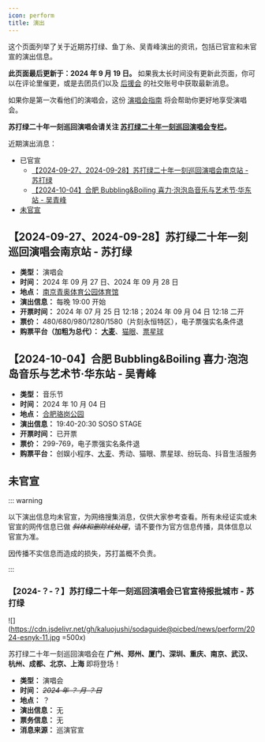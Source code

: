 ```yaml
---
icon: perform
title: 演出
---
```


这个页面列举了关于近期苏打绿、鱼丁糸、吴青峰演出的资讯，包括已官宣和未官宣的演出信息。

**此页面最后更新于：2024 年 9 月 19 日。** 如果我太长时间没有更新此页面，你可以在评论里催更，或是去团员们以及 [后援会](/wiki/fans/club) 的社交账号中获取最新消息。

如果你是第一次看他们的演唱会，这份 [演唱会指南](/concerts/guide/) 将会帮助你更好地享受演唱会。

**苏打绿二十年一刻巡回演唱会请关注 [**苏打绿二十年一刻巡回演唱会专栏**](/news/20yike)。**

近期演出消息：

- 已官宣
  - [【2024-09-27、2024-09-28】苏打绿二十年一刻巡回演唱会南京站 - 苏打绿](#【2024-09-27、2024-09-28】苏打绿二十年一刻巡回演唱会南京站-苏打绿)
  - [【2024-10-04】合肥 Bubbling&Boiling 喜力·泡泡岛音乐与艺术节·华东站 - 吴青峰](#【2024-10-04】合肥-bubbling-boiling-喜力·泡泡岛音乐与艺术节·华东站-吴青峰)
- [未官宣](#未官宣)

## 【2024-09-27、2024-09-28】苏打绿二十年一刻巡回演唱会南京站 - 苏打绿

- **类型：** 演唱会
- **时间：** 2024 年 09 月 27 日、2024 年 09 月 28 日
- **地点：** [南京青奥体育公园体育馆](https://www.amap.com/place/B0HKOSGHPJ)
- **演出信息：** 每晚 19:00 开始
- **开票时间：** 2024 年 07 月 25 日 12:18；2024 年 09 月 04 日 12:18 二开
- **票价：** 480/680/980/1280/1580（片刻永恒特区），电子票强实名条件退
- **购票平台（加粗为总代）：** [**大麦**](https://detail.damai.cn/item.htm?id=803793969262)、[猫眼](https://www.gewara.com/detail/332279)、[票星球](https://m.piaoxingqiu.com/content/6662bceca1bf540001c85762)

## 【2024-10-04】合肥 Bubbling&Boiling 喜力·泡泡岛音乐与艺术节·华东站 - 吴青峰

- **类型：** 音乐节
- **时间：** 2024 年 10 月 04 日
- **地点：** [合肥骆岗公园](https://www.amap.com/place/B0FFMBUD4Z)
- **演出信息：** 19:40-20:30 SOSO STAGE
- **开票时间：** 已开票
- **票价：** 299-769，电子票强实名条件退
- **购票平台：** 创娱小程序、[大麦](https://detail.damai.cn/item.htm?id=824113267570)、秀动、猫眼、票星球、纷玩岛、抖音生活服务

## 未官宣

::: warning

以下演出信息均未官宣，为网络搜集消息，仅供大家参考查看。所有未经证实或未官宣的网传信息已做 *~~斜体和删除线处理~~*，请不要作为官方信息传播，具体信息以官宣为准。

因传播不实信息而造成的损失，苏打盖概不负责。

:::

### 【2024-？-？】苏打绿二十年一刻巡回演唱会已官宣待报批城市 - 苏打绿

![](https://cdn.jsdelivr.net/gh/kaluojushi/sodaguide@picbed/news/perform/2024-esnyk-11.jpg =500x)

苏打绿二十年一刻巡回演唱会在 **广州、郑州、厦门、深圳、重庆、南京、武汉、杭州、成都、北京、上海** 即将登场！

- **类型：** 演唱会
- **时间：** *~~2024 年 ？ 月 ？日~~*
- **地点：** ？
- **演出信息：** 无
- **票务信息：** 无
- **消息来源：** 巡演官宣
